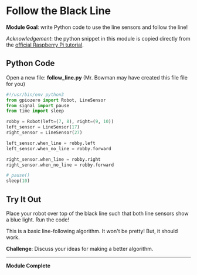# Follow the Black Line

**Module Goal**: write Python code to use the line sensors and follow the line!

*Acknowledgement*: the python snippet in this module is copied directly from the [official Raspberry Pi tutorial](https://projects.raspberrypi.org/en/projects/rpi-python-line-following). 

## Python Code

Open a new file: **follow_line.py** (Mr. Bowman may have created this file file for you)

```python
#!/usr/bin/env python3
from gpiozero import Robot, LineSensor
from signal import pause
from time import sleep

robby = Robot(left=(7, 8), right=(9, 10))
left_sensor = LineSensor(17)
right_sensor = LineSensor(27)

left_sensor.when_line = robby.left
left_sensor.when_no_line = robby.forward

right_sensor.when_line = robby.right
right_sensor.when_no_line = robby.forward

# pause()
sleep(10)
```

## Try It Out

Place your robot over top of the black line such that both line sensors show a blue light. Run the code!

This is a basic line-following algorithm. It won't be pretty! But, it should work.

**Challenge**: Discuss your ideas for making a better algorithm.

---

**Module Complete**